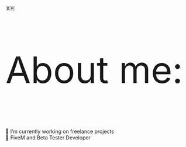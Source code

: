 🇧🇷
<p style="font-size:100px">About me:</p>

🔭 I’m currently working on freelance projects<br>
🌱 FiveM and Beta Tester Developer

 
